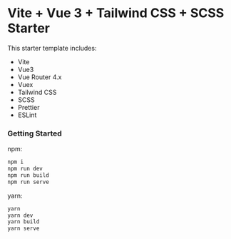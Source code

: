 # Vite + Vue 3 + Tailwind CSS + SCSS Starter

This starter template includes:

- Vite
- Vue3
- Vue Router 4.x
- Vuex
- Tailwind CSS
- SCSS
- Prettier
- ESLint

### Getting Started

npm:

```sh
npm i
npm run dev
npm run build
npm run serve
```

yarn:

```sh
yarn
yarn dev
yarn build
yarn serve
```
